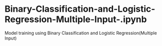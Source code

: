 # Binary-Classification-and-Logistic-Regression-Multiple-Input-.ipynb
Model training using Binary Classification and Logistic Regression(Multiple Input)

